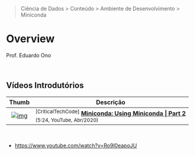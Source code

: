> Ciência de Dados > Conteúdo > Ambiente de Desenvolvimento > Miniconda

# Overview

Prof. Eduardo Ono

<br>

## Vídeos Introdutórios

| Thumb | Descrição |
| :-: | --- |
| [![img](https://img.youtube.com/vi/ZKE2SYpgHqI/default.jpg)](https://www.youtube.com/watch?v=ZKE2SYpgHqI "Miniconda: Using Miniconda \| Part 2") | <sup>[CriticalTechCode]</sup> [__Miniconda: Using Miniconda \| Part 2__](https://www.youtube.com/watch?v=ZKE2SYpgHqI) <br> <sub>(5:24, YouTube, Abr/2020)</sub>

<br>

* https://www.youtube.com/watch?v=Ro9l0eapoJU

<br>
